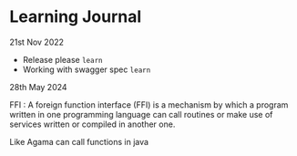 # Learning Journal

21st Nov 2022
  - Release please `learn`
  - Working with swagger spec `learn`


28th May 2024

FFI : A foreign function interface (FFI) is a mechanism by which a program written in one programming language can call routines or make use of services written or compiled in another one. 

Like Agama can call functions in java
